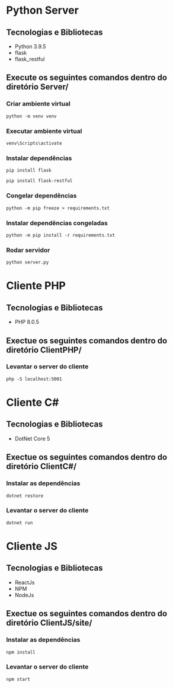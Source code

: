 # Python Server

## Tecnologias e Bibliotecas 

- Python 3.9.5
- flask
- flask_restful

## Execute os seguintes comandos dentro do diretório Server/

### Criar ambiente virtual
```
python -m venv venv
```

### Executar ambiente virtual
```
venv\Scripts\activate
```

### Instalar dependências
```
pip install flask
```
```
pip install flask-restful
```

### Congelar dependências
```
python -m pip freeze > requirements.txt
```

### Instalar dependências congeladas
```
python -m pip install -r requirements.txt
```

### Rodar servidor
```
python server.py
```



# Cliente PHP

## Tecnologias e Bibliotecas 

- PHP 8.0.5

## Exectue os seguintes comandos dentro do diretório ClientPHP/

### Levantar o server do cliente
```
php -S localhost:5001
```


# Cliente C#

## Tecnologias e Bibliotecas 

- DotNet Core 5

## Exectue os seguintes comandos dentro do diretório ClientC#/

### Instalar as dependências
```
dotnet restore
```

### Levantar o server do cliente
```
dotnet run
```


# Cliente JS

## Tecnologias e Bibliotecas 

- ReactJs
- NPM
- NodeJs

## Exectue os seguintes comandos dentro do diretório ClientJS/site/

### Instalar as dependências
```
npm install
```

### Levantar o server do cliente
```
npm start
```
